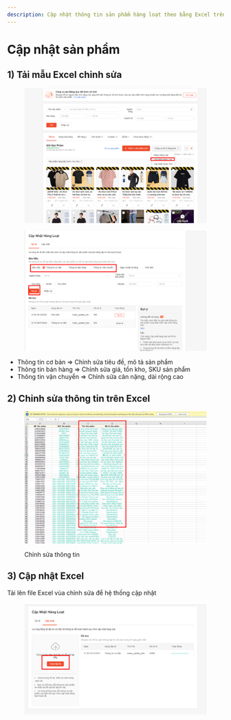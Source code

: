 ```yaml
---
description: Cập nhật thông tin sản phẩm hàng loạt theo bằng Excel trên Shopee
---
```


# Cập nhật sản phẩm

## 1) Tải mẫu Excel chỉnh sửa

<figure><img src="../../.gitbook/assets/image (2) (1) (1) (2).png" alt=""><figcaption></figcaption></figure>



<figure><img src="../../.gitbook/assets/image (12) (1).png" alt=""><figcaption></figcaption></figure>

* Thông tin cơ bản => Chỉnh sửa tiêu đề, mô tả sản phẩm
* Thông tin bán hàng => Chỉnh sửa giá, tồn kho, SKU sản phẩm
* Thông tin vận chuyển => Chỉnh sửa cân nặng, dài rộng cao

## 2) Chỉnh sửa thông tin trên Excel

<figure><img src="../../.gitbook/assets/image (2) (1) (2).png" alt=""><figcaption><p>Chỉnh sửa thông tin</p></figcaption></figure>

## 3) Cập nhật Excel

Tải lên file Excel vùa chỉnh sửa để hệ thống cập nhật

<figure><img src="../../.gitbook/assets/image (6) (1).png" alt=""><figcaption></figcaption></figure>

